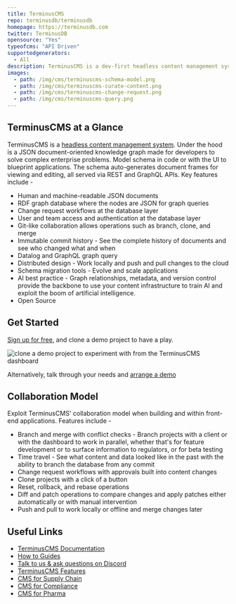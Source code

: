 ```yaml
---
title: TerminusCMS
repo: terminusdb/terminusdb
homepage: https://terminusdb.com
twitter: TerminusDB
opensource: "Yes"
typeofcms: "API Driven"
supportedgenerators:
  - All
description: TerminusCMS is a dev-first headless content management system for discovering and using data and content across complex use cases like supply chains, compliance, and enterprise content infrastructure.
images:
  - path: /img/cms/terminuscms-schema-model.png
  - path: /img/cms/terminuscms-curate-content.png
  - path: /img/cms/terminuscms-change-request.png
  - path: /img/cms/terminuscms-query.png
---
```


## TerminusCMS at a Glance

TerminusCMS is a [headless content management system](https://terminusdb.com). Under the hood is a JSON document-oriented knowledge graph made for developers to solve complex enterprise problems. Model schema in code or with the UI to blueprint applications. The schema auto-generates document frames for viewing and editing, all served via REST and GraphQL APIs. Key features include -

- Human and machine-readable JSON documents
- RDF graph database where the nodes are JSON for graph queries
- Change request workflows at the database layer
- User and team access and authentication at the database layer
- Git-like collaboration allows operations such as branch, clone, and merge 
- Immutable commit history - See the complete history of documents and see who changed what and when
- Datalog and GraphQL graph query
- Distributed design - Work locally and push and pull changes to the cloud
- Schema migration tools - Evolve and scale applications
- AI best practice - Graph relationships, metadata, and version control provide the backbone to use your content infrastructure to train AI and exploit the boom of artificial intelligence.
- Open Source

## Get Started

[Sign up for free](https://dashboard.terminusdb.com), and clone a demo project to have a play.

<img src="https://assets.terminusdb.com/docs/how-to-clone-a-demo.png" alt="clone a demo project to experiment with from the TerminusCMS dashboard">

Alternatively, talk through your needs and [arrange a demo](https://terminusdb.com/contact/)

## Collaboration Model

Exploit TerminusCMS' collaboration model when building and within front-end applications. Features include -

- Branch and merge with conflict checks - Branch projects with a client or with the dashboard to work in parallel, whether that's for feature development or to surface information to regulators, or for beta testing
- Time travel - See what content and data looked like in the past with the ability to branch the database from any commit
- Change request workflows with approvals built into content changes
- Clone projects with a click of a button
- Reset, rollback, and rebase operations
- Diff and patch operations to compare changes and apply patches either automatically or with manual intervention
- Push and pull to work locally or offline and merge changes later 

## Useful Links

- [TerminusCMS Documentation](https://terminusdb.com/docs)
- [How to Guides](https://terminusdb.com/docs/guides/how-to-guides)
- [Talk to us & ask questions on Discord](https://discord.gg/Gvdqw97)
- [TerminusCMS Features](https://terminusdb.com/features/)
- [CMS for Supply Chain](https://terminusdb.com/cms-for-manufacturing/) 
- [CMS for Compliance](https://terminusdb.com/cms-for-compliance/)
- [CMS for Pharma](https://terminusdb.com/pharmaceutical-cms/)
